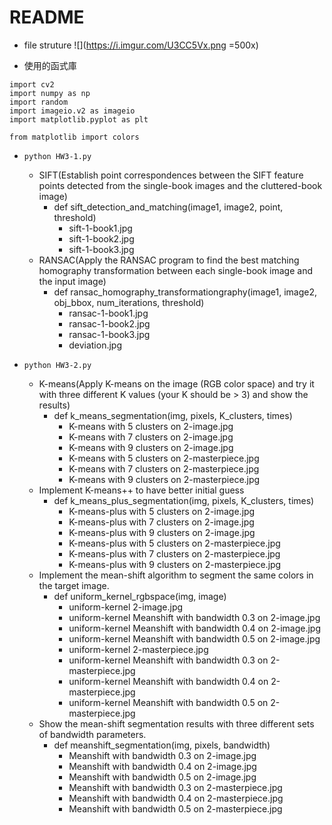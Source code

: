 # README

-  file struture
    ![](https://i.imgur.com/U3CC5Vx.png =500x)


- 使用的函式庫
```python=
import cv2
import numpy as np
import random
import imageio.v2 as imageio
import matplotlib.pyplot as plt

from matplotlib import colors
```

- `python HW3-1.py`
    - SIFT(Establish point correspondences between the SIFT feature points detected from the single-book images and the cluttered-book image)
        - def sift_detection_and_matching(image1, image2, point, threshold)
            - sift-1-book1.jpg
            - sift-1-book2.jpg
            - sift-1-book3.jpg
    - RANSAC(Apply the RANSAC program to find the best matching homography transformation between each single-book image and the input image)
        - def ransac_homography_transformationgraphy(image1, image2, obj_bbox, num_iterations, threshold)
            - ransac-1-book1.jpg
            - ransac-1-book2.jpg
            - ransac-1-book3.jpg
            - deviation.jpg

- `python HW3-2.py`
    - K-means(Apply K-means on the image (RGB color space) and try it with three different K values (your K should be > 3) and show the results)
        - def k_means_segmentation(img, pixels, K_clusters, times)
            - K-means with 5 clusters on 2-image.jpg
            - K-means with 7 clusters on 2-image.jpg
            - K-means with 9 clusters on 2-image.jpg
            - K-means with 5 clusters on 2-masterpiece.jpg
            - K-means with 7 clusters on 2-masterpiece.jpg
            - K-means with 9 clusters on 2-masterpiece.jpg
    - Implement K-means++ to have better initial guess 
        - def k_means_plus_segmentation(img, pixels, K_clusters, times)
            - K-means-plus with 5 clusters on 2-image.jpg
            - K-means-plus with 7 clusters on 2-image.jpg
            - K-means-plus with 9 clusters on 2-image.jpg
            - K-means-plus with 5 clusters on 2-masterpiece.jpg
            - K-means-plus with 7 clusters on 2-masterpiece.jpg
            - K-means-plus with 9 clusters on 2-masterpiece.jpg
    - Implement the mean-shift algorithm to segment the same colors in the target image. 
        - def uniform_kernel_rgbspace(img, image)
            - uniform-kernel 2-image.jpg
            - uniform-kernel Meanshift with bandwidth 0.3 on 2-image.jpg
            - uniform-kernel Meanshift with bandwidth 0.4 on 2-image.jpg
            - uniform-kernel Meanshift with bandwidth 0.5 on 2-image.jpg
            - uniform-kernel 2-masterpiece.jpg
            - uniform-kernel Meanshift with bandwidth 0.3 on 2-masterpiece.jpg
            - uniform-kernel Meanshift with bandwidth 0.4 on 2-masterpiece.jpg
            - uniform-kernel Meanshift with bandwidth 0.5 on 2-masterpiece.jpg
    - Show the mean-shift segmentation results with three different sets of bandwidth parameters.
        - def meanshift_segmentation(img, pixels, bandwidth)
            - Meanshift with bandwidth 0.3 on 2-image.jpg
            - Meanshift with bandwidth 0.4 on 2-image.jpg
            - Meanshift with bandwidth 0.5 on 2-image.jpg
            - Meanshift with bandwidth 0.3 on 2-masterpiece.jpg
            - Meanshift with bandwidth 0.4 on 2-masterpiece.jpg
            - Meanshift with bandwidth 0.5 on 2-masterpiece.jpg